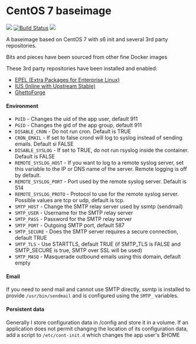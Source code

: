 CentOS 7 baseimage
==================

[![](https://images.microbadger.com/badges/image/ajoergensen/baseimage-centos.svg)](https://microbadger.com/images/ajoergensen/baseimage-centos "Get your own image badge on microbadger.com") [![Build Status](https://travis-ci.org/ajoergensen/baseimage-centos.svg?branch=master)](https://travis-ci.org/ajoergensen/baseimage-centos) [![](https://images.microbadger.com/badges/commit/ajoergensen/baseimage-centos.svg)](https://microbadger.com/images/ajoergensen/baseimage-centos "Get your own commit badge on microbadger.com")

A baseimage based on CentOS 7 with s6 init and several 3rd party repositories.

Bits and pieces have been sourced from other fine Docker images

These 3rd party repositories have been installed and enabled:

- [EPEL (Extra Packages for Enterprise Linux)](https://fedoraproject.org/wiki/EPEL)
- [IUS (Inline with Upstream Stable)](https://ius.io/)
- [GhettoForge](http://ghettoforge.org/index.php/Main_Page)

#### Environment

- `PUID` - Changes the uid of the app user, default 911
- `PGID` - Changes the gid of the app group, default 911
- `DISABLE_CRON` - Do not run cron. Default is TRUE
- `CRON_EMAIL` - If set to false crond will log to syslog instead of sending emails. Default si FALSE
- `DISABLE_SYSLOG` - If set to TRUE, do not run rsyslog inside the container. Default is FALSE
- `REMOTE_SYSLOG_HOST` - If you want to log to a remote syslog server, set this variable to the IP or DNS name of the server. Remote logging is off by default.
- `REMOTE_SYSLOG_PORT` - Port used by the remote syslog server. Default is 514
- `REMOTE_SYSLOG_PROTO` - Protocol to use for the remote syslog server. Possible values are tcp or udp, default is tcp.
- `SMTP_HOST` - Change the SMTP relay server used by ssmtp (sendmail) 
- `SMTP_USER` - Username for the SMTP relay server
- `SMTP_PASS` - Password for the SMTP relay server
- `SMTP_PORT` - Outgoing SMTP port, default 587
- `SMTP_SECURE` - Does the SMTP server requires a secure connection, default TRUE
- `SMTP_TLS` - Use STARTTLS, default TRUE (if SMTP_TLS is FALSE and SMTP_SECURE is true, SMTP over SSL will be used)
- `SMTP_MASQ` - Masquerade outbound emails using this domain, default empty

#### Email

If you need to send mail and cannot use SMTP directly, ssmtp is installed to provide `/usr/bin/sendmail` and is configured using the `SMTP_` variables.

#### Persistent data

Generally I store configuration data in /config and store it in a volume. If an application does not permit changing the location of its configuration data, add a script to `/etc/cont-init.d` which changes the app user's $HOME

